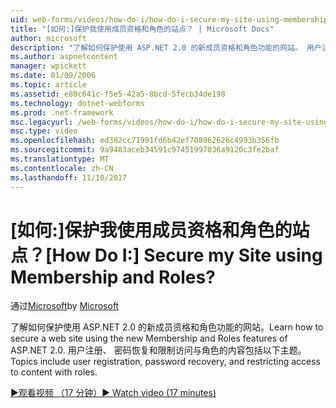 ```yaml
---
uid: web-forms/videos/how-do-i/how-do-i-secure-my-site-using-membership-and-roles
title: "[如何:]保护我使用成员资格和角色的站点？ | Microsoft Docs"
author: microsoft
description: "了解如何保护使用 ASP.NET 2.0 的新成员资格和角色功能的网站。 用户注册、 密码恢复和 restricti 包括以下主题..."
ms.author: aspnetcontent
manager: wpickett
ms.date: 01/09/2006
ms.topic: article
ms.assetid: e80c641c-f5e5-42a5-8bcd-5fecb34de198
ms.technology: dotnet-webforms
ms.prod: .net-framework
msc.legacyurl: /web-forms/videos/how-do-i/how-do-i-secure-my-site-using-membership-and-roles
msc.type: video
ms.openlocfilehash: ed382cc71991fd6b42ef708962626c4993b356fb
ms.sourcegitcommit: 9a9483aceb34591c97451997036a9120c3fe2baf
ms.translationtype: MT
ms.contentlocale: zh-CN
ms.lasthandoff: 11/10/2017
---
```

<a name="how-do-i-secure-my-site-using-membership-and-roles"></a><span data-ttu-id="89b86-105">[如何:]保护我使用成员资格和角色的站点？</span><span class="sxs-lookup"><span data-stu-id="89b86-105">[How Do I:] Secure my Site using Membership and Roles?</span></span>
====================
<span data-ttu-id="89b86-106">通过[Microsoft](https://github.com/microsoft)</span><span class="sxs-lookup"><span data-stu-id="89b86-106">by [Microsoft](https://github.com/microsoft)</span></span>

<span data-ttu-id="89b86-107">了解如何保护使用 ASP.NET 2.0 的新成员资格和角色功能的网站。</span><span class="sxs-lookup"><span data-stu-id="89b86-107">Learn how to secure a web site using the new Membership and Roles features of ASP.NET 2.0.</span></span> <span data-ttu-id="89b86-108">用户注册、 密码恢复和限制访问与角色的内容包括以下主题。</span><span class="sxs-lookup"><span data-stu-id="89b86-108">Topics include user registration, password recovery, and restricting access to content with roles.</span></span>

[<span data-ttu-id="89b86-109">&#9654;观看视频 （17 分钟）</span><span class="sxs-lookup"><span data-stu-id="89b86-109">&#9654; Watch video (17 minutes)</span></span>](https://channel9.msdn.com/Blogs/ASP-NET-Site-Videos/how-do-i-secure-my-site-using-membership-and-roles)
